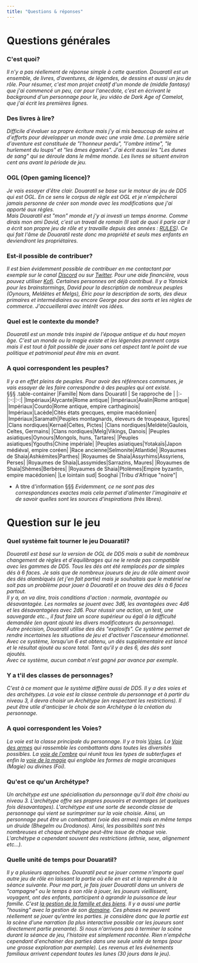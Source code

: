 ```yaml
---
title: "Questions & réponses"
---
```

# Questions générales  
### C'est quoi?    
*Il n'y a pas réellement de réponse simple à cette question. Douaratil est un ensemble, de livres, d'aventures, de légendes, de dessins et aussi un jeu de rôle. Pour résumer, c'est mon projet créatif d'un monde de (middle fantasy) que j'ai commencé un peu, car pour l'anecdote, c'est en écrivant le background d'un personnage pour le, jeu vidéo de Dark Age of Camelot, que j'ai écrit les premières lignes.*   

### Des livres à lire?
*Difficile d'évaluer sa propre écriture mais j'y ai mis beaucoup de soins et d'efforts pour développer un monde avec une vraie âme. La première série d'aventure est constituée de "l'honneur perdu", "l'ombre intime", "le hurlement du loups" et "les âmes égarées". J'ai écrit aussi les "Les dunes de sang" qui se déroule dans le même monde. Les livres se situent environ cent ans avant la période de jeu.*  

### OGL (Open gaming licence)?  
*Je vais essayer d'être clair. Douaratil se base sur le moteur de jeu de DD5 qui est OGL. En ce sens le corpus de règle est OGL et je n'empêcherai jamais personne de créer son monde avec les modifications que j'ai apporté aux règles.*  
*Mais Douaratil est "mon" monde et j'y ai investi un temps énorme. Comme dirais mon ami David, c'est un travail de romain (Il sait de quoi il parle car il a écrit son propre jeu de rôle et y travaille depuis des années : [RULES](https://jeurules.wordpress.com)). Ce qui fait l'âme de Douaratil reste donc ma propriété et seuls mes enfants en deviendront les propriétaires.*   

### Est-il possible de contribuer?  
*Il est bien évidemment possible de contribuer en me contactant par exemple sur le canal [Discord](https://discord.gg/vRXeVwrNvK) ou sur [Twitter](https://twitter.com/douaratil). Pour une aide financière, vous pouvez utiliser [Kofi](https://ko-fi.com/douaratil).*
*Certaines personnes ont déjà contribué. Il y a Yannick pour les brainstormings, David pour la description de nombreux peuples (Oynours, Meldètes et Melgs), Elric pour la description de sorts, des dieux primaires et intermédiaires ou encore George pour des sorts et les règles de commerce.*
*J'accueillerai avec intérêt vos idées.*

### Quel est le contexte du monde?  
*Douaratil est un  monde très inspiré de l'époque antique et du haut moyen âge. C'est un monde ou la magie existe et les légendes prennent corps mais il est tout à fait possible de jouer sans cet aspect tant le point de vue politique et patrimonial peut être mis en avant.*  

### A quoi correspondent les peuples?  
*Il y a en effet pleins de peuples. Pour avoir des références communes, je vais essayer de les faire correspondre à des peuples qui ont existé.*  
§§§ .table-container
|Famille| Nom dans Douaratil | Se rapproche de |
|:-|:-:|:-:|
|Impériaux|Alycante|Rome antique|
|Impériaux|Avalin|Rome antique|
|Impériaux|Courdo|Rome antique, empire carthaginois|
|Impériaux|Lacède|Cités états grecques, empire macédonien|
|Impériaux|Saramath|Peuples montagnards, éleveurs de troupeaux, ligures|
|Clans nordiques|Kernaë|Celtes, Pictes|
|Clans nordiques|Meldète|Gaulois, Celtes, Germains|
|Clans nordiques|Melg|Vikings, Danois|
|Peuples asiatiques|Oynours|Mongols, huns, Tartares|
|Peuples asiatiques|Ygouths|Chine impériale|
|Peuples asiatiques|Yotakaïs|Japon médiéval, empire coréen|
|Race ancienne|Selmonite|Atlantide|
|Royaumes de Shaia|Ashkémites|Parthes|
|Royaumes de Shaia|Assyrhims|Assyriens, Perses|
|Royaumes de Shaia|Lassymides|Sarrazins, Maures|
|Royaumes de Shaia|Shèmes|Berbères|
|Royaumes de Shaia|Ptolèmes|Empire byzantin, empire macédonien|
|Le lointain sud| Sooghaï |Tribu d'Afrique "noire"|
* A titre d'information
§§§
*Evidemment, ce ne sont pas des correspondances exactes mais cela permet d'alimenter l'imaginaire et de savoir quelles sont les sources d'inspirations (très libres).*  

# Question sur le jeu  
### Quel système fait tourner le jeu Douaratil?
*Douaratil est basé sur la version de OGL de DD5 mais a subit de nombreux changement de règles et d'équilibrages qui ne le rende pas compatible avec les gammes de DD5.*
*Tous les dés ont été remplacés par de simples dés à 6 faces. Je sais que de nombreux joueurs de jeu de rôle aiment avoir des dés alambiqués (et j'en fait partie) mais je souhaitais que le matériel ne soit pas un problème pour jouer à Douaratil et on trouve des dés à 6 faces partout.*  
*Il y a, on va dire, trois conditions d'action : normale, avantagée ou désavantagée. Les normales se jouent avec 3d6, les avantagées avec 4d6 et les désavantagées avec 2d6. Pour réussir une action, un test, une sauvegarde etc.., il faut faire un score supérieur ou égal à la difficulté demandée (en ayant ajouté les divers modificateurs du personnage).*  
*Autre précision, Douaratil utilise des dés "explosifs". Ce système permet de rendre incertaines les situations de jeu et d'activer l'ascenseur émotionnel. Avec ce système, lorsqu'un 6 est obtenu, un dés supplémentaire est lancé et le résultat ajouté au score total. Tant qu'il y a des 6, des dés sont ajoutés.*  
*Avec ce système, aucun combat n'est gagné par avance par exemple*.  

### Y a t'il des classes de personnages?  
*C'est à ce moment que le système diffère aussi de DD5. Il y a des voies et des archétypes. La voie est la classe centrale du personnage et à partir du niveau 3, il devra choisir un Archétype (en respectant les restrictions). Il peut être utile d'anticiper le choix de son Archétype à la création du personnage.*   

### A quoi correspondent les Voies?  
*La voie est la classe principale du personnage. Il y a trois [Voies](https://www.douaratil.fr/voies/#les-trois-voies). La [Voie des armes](https://www.douaratil.fr/voies/#voie-des-armes) qui rassemble les combattants dans toutes les diversités possibles. La [voie de l'ombre](https://www.douaratil.fr/voies/#voie-de-l-ombre) qui réunit tous les types de subterfuges et enfin la [voie de la magie](https://www.douaratil.fr/voies/#voie-de-la-magie) qui englobe les formes de magie arcaniques (Magie) ou divines (Foi).*

### Qu'est ce qu'un Archétype?
*Un archétype est une spécialisation du personnage qu'il doit être choisi au niveau 3. L'archétype offre ses propres pouvoirs et avantages (et quelques fois désavantages). L'archétype est une sorte de seconde classe de personnage qui vient se surimprimer sur la voie choisie. Ainsi, un personnage peut être un combattant (voie des armes) mais en même temps un druide (Bhegelm ou Drodanos). Ainsi, les possibilités sont très nombreuses et chaque archétype peut-être issue de chaque voie. L'archétype a cependant souvent des restrictions (ethnie, sexe, alignement etc...).*  

### Quelle unité de temps pour Douaratil?  
*Il y a plusieurs approches. Douaratil peut se jouer comme n'importe quel autre jeu de rôle en laissant la partie où elle en est et la reprendre à la séance suivante. Pour ma part, je fais jouer Douaratil dans un univers de "campagne" ou le temps à son rôle à jouer, les joueurs vieillissent, voyagent, ont des enfants, participent à agrandir la puissance de leur famille. C'est [la gestion de la famille et des biens](https://www.douaratil.fr/intermedes/). Il y a aussi une partie "housing" avec la gestion de son [domaine](https://www.douaratil.fr/domaine/). Ces phases ne peuvent réellement se jouer qu'entre les parties. je considère donc que la partie est la scène d'une narration (la plus interactive possible car les joueurs sont directement partie prenante). Si nous n'arrivons pas à terminer la scène durant la séance de jeu, l'histoire est simplement racontée. Rien n'empêche cependant d'enchainer des parties dans une seule unité de temps (pour une grosse exploration par exemple). Les revenus et les évènements familiaux arrivent cependant toutes les lunes (30 jours dans le jeu).*
